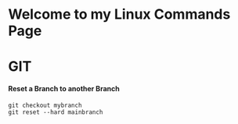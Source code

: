 # Welcome to my Linux Commands Page

# GIT
#### Reset a Branch to another Branch
```
git checkout mybranch
git reset --hard mainbranch
```
